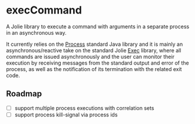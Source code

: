# execCommand

A Jolie library to execute a command with arguments in a separate process in an asynchronous way.

It currently relies on the [Process](https://docs.oracle.com/javase/7/docs/api/java/lang/Process.html) standard Java library and it is mainly an asynchronous/reactive take on the standard Jolie [Exec](https://docs.jolie-lang.org/v1.10.x/language-tools-and-standard-library/standard-library-api/exec.html) library, where all commands are issued asynchronously and the user can monitor their execution by receiving messages from the standard output and error of the process, as well as the notification of its termination with the related exit code.

## Roadmap

- [ ] support multiple process executions with correlation sets
- [ ] support process kill-signal via process ids
